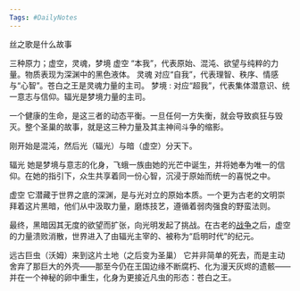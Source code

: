 ```yaml
---
Tags: #DailyNotes 
---
```


丝之歌是什么故事

三种原力；虚空，灵魂，梦境
	虚空 “本我”，代表原始、混沌、欲望与纯粹的力量。物质表现为深渊中的黑色液体。
	灵魂 对应“自我”，代表理智、秩序、情感与“心智”。苍白之王是灵魂力量的主司。
	梦境 : 对应“超我”，代表集体潜意识、统一意志与信仰。辐光是梦境力量的主司。


一个健康的生命，是这三者的动态平衡。一旦任何一方失衡，就会导致疯狂与毁灭。整个圣巢的故事，就是这三种力量及其主神间斗争的缩影。

刚开始是混沌，然后光（辐光）与暗（虚空）分天下。

辐光
她是梦境与意志的化身，飞蛾一族由她的光芒中诞生，并将她奉为唯一的信仰。在她的指引下，众生共享着同一份心智，沉浸于原始而统一的喜悦之中。

虚空
它潜藏于世界之底的深渊，是与光对立的原始本质。一个更为古老的文明崇拜着这片黑暗，他们从中汲取力量，磨炼技艺，遵循着弱肉强食的野蛮法则。


最终，黑暗因其无度的欲望而扩张，向光明发起了挑战。在古老的[战争](https://www.9game.cn/topic/zhanzheng/)之后，虚空的力量溃败消散，世界进入了由辐光主宰的、被称为“启明时代”的纪元。


远古巨虫（沃姆）来到这片土地（之后变为圣巢）
它并非简单的死去，而是主动舍弃了那巨大的外壳——那至今仍在王国边缘不断腐朽、化为漫天灰烬的遗骸——并在一个神秘的卵中重生，化身为更接近凡虫的形态：苍白之王。